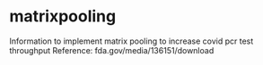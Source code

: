 # matrixpooling
Information to implement matrix pooling to increase covid pcr test throughput
Reference: fda.gov/media/136151/download
